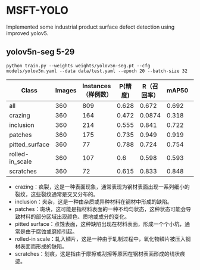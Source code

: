 # MSFT-YOLO
Implemented some industrial product surface defect detection using improved yolov5.

## yolov5n-seg 5-29
```python train.py --weights weights/yolov5n-seg.pt --cfg models/yolov5n.yaml --data data/test.yaml --epoch 20 --batch-size 32```

| Class           | Images | Instances（样例数） | P(精度) | R（召回率） | mAP50 | mAP50-95 |
| --------------- | ------ | ------------------- | ------- | ----------- | ----- | -------- |
| all             | 360    | 809                 | 0.628   | 0.672       | 0.692 | 0.36     |
| crazing         | 360    | 164                 | 0.472   | 0.0874      | 0.318 | 0.0996   |
| inclusion       | 360    | 214                 | 0.555   | 0.841       | 0.722 | 0.37     |
| patches         | 360    | 175                 | 0.735   | 0.949       | 0.919 | 0.584    |
| pitted_surface  | 360    | 77                  | 0.788   | 0.724       | 0.754 | 0.441    |
| rolled-in_scale | 360    | 107                 | 0.6     | 0.598       | 0.593 | 0.257    |
| scratches       | 360    | 72                  | 0.615   | 0.833       | 0.848 | 0.41     |

- crazing：疯裂，这是一种表面现象，通常表现为钢材表面出现一系列细小的裂纹，这些裂纹通常是交叉分布的。
- inclusion：夹杂，这是一种由杂质或异种材料在钢材中形成的缺陷。
- patches：斑块，这可能是指材料表面的一种不均匀状态，这种状态可能会导致材料的部分区域出现颜色、质地或成分的变化。
- pitted surface：点蚀表面，这种缺陷出现在材料表面，形成一个个小坑，通常是由于腐蚀或磨损引起。
- rolled-in scale：轧入鳞片，这是一种由于轧制过程中，氧化物鳞片被压入钢材表面而形成的缺陷。
- scratches：划痕，这是指由于摩擦或刮擦等原因在钢材表面形成的线状痕迹。